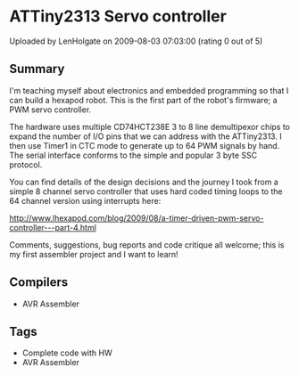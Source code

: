 # ATTiny2313 Servo controller

Uploaded by LenHolgate on 2009-08-03 07:03:00 (rating 0 out of 5)

## Summary

I'm teaching myself about electronics and embedded programming so that I can build a hexapod robot. This is the first part of the robot's firmware; a PWM servo controller. 


The hardware uses multiple CD74HCT238E 3 to 8 line demultipexor chips to expand the number of I/O pins that we can address with the ATTiny2313. I then use Timer1 in CTC mode to generate up to 64 PWM signals by hand. The serial interface conforms to the simple and popular 3 byte SSC protocol.


You can find details of the design decisions and the journey I took from a simple 8 channel servo controller that uses hard coded timing loops to the 64 channel version using interrupts here:


<http://www.lhexapod.com/blog/2009/08/a-timer-driven-pwm-servo-controller---part-4.html> 


Comments, suggestions, bug reports and code critique all welcome; this is my first assembler project and I want to learn!

## Compilers

- AVR Assembler

## Tags

- Complete code with HW
- AVR Assembler
